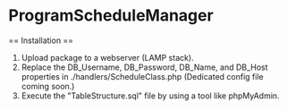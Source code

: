 ProgramScheduleManager
======================

== Installation ==

1. Upload package to a webserver (LAMP stack).
2. Replace the DB_Username, DB_Password, DB_Name, and DB_Host properties in ./handlers/ScheduleClass.php (Dedicated config file coming soon.)
3. Execute the "TableStructure.sql" file by using a tool like phpMyAdmin.
